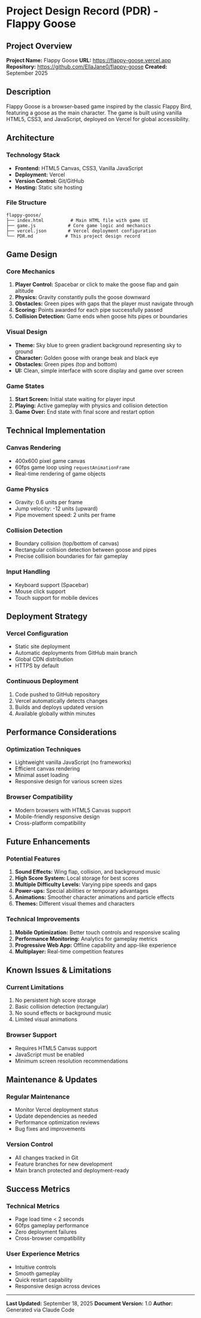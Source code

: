# Project Design Record (PDR) - Flappy Goose

## Project Overview

**Project Name:** Flappy Goose
**URL:** https://flappy-goose.vercel.app
**Repository:** https://github.com/EllaJane0/flappy-goose
**Created:** September 2025

## Description

Flappy Goose is a browser-based game inspired by the classic Flappy Bird, featuring a goose as the main character. The game is built using vanilla HTML5, CSS3, and JavaScript, deployed on Vercel for global accessibility.

## Architecture

### Technology Stack
- **Frontend:** HTML5 Canvas, CSS3, Vanilla JavaScript
- **Deployment:** Vercel
- **Version Control:** Git/GitHub
- **Hosting:** Static site hosting

### File Structure
```
flappy-goose/
├── index.html          # Main HTML file with game UI
├── game.js            # Core game logic and mechanics
├── vercel.json        # Vercel deployment configuration
└── PDR.md            # This project design record
```

## Game Design

### Core Mechanics
1. **Player Control:** Spacebar or click to make the goose flap and gain altitude
2. **Physics:** Gravity constantly pulls the goose downward
3. **Obstacles:** Green pipes with gaps that the player must navigate through
4. **Scoring:** Points awarded for each pipe successfully passed
5. **Collision Detection:** Game ends when goose hits pipes or boundaries

### Visual Design
- **Theme:** Sky blue to green gradient background representing sky to ground
- **Character:** Golden goose with orange beak and black eye
- **Obstacles:** Green pipes (top and bottom)
- **UI:** Clean, simple interface with score display and game over screen

### Game States
1. **Start Screen:** Initial state waiting for player input
2. **Playing:** Active gameplay with physics and collision detection
3. **Game Over:** End state with final score and restart option

## Technical Implementation

### Canvas Rendering
- 400x600 pixel game canvas
- 60fps game loop using `requestAnimationFrame`
- Real-time rendering of game objects

### Game Physics
- Gravity: 0.6 units per frame
- Jump velocity: -12 units (upward)
- Pipe movement speed: 2 units per frame

### Collision Detection
- Boundary collision (top/bottom of canvas)
- Rectangular collision detection between goose and pipes
- Precise collision boundaries for fair gameplay

### Input Handling
- Keyboard support (Spacebar)
- Mouse click support
- Touch support for mobile devices

## Deployment Strategy

### Vercel Configuration
- Static site deployment
- Automatic deployments from GitHub main branch
- Global CDN distribution
- HTTPS by default

### Continuous Deployment
1. Code pushed to GitHub repository
2. Vercel automatically detects changes
3. Builds and deploys updated version
4. Available globally within minutes

## Performance Considerations

### Optimization Techniques
- Lightweight vanilla JavaScript (no frameworks)
- Efficient canvas rendering
- Minimal asset loading
- Responsive design for various screen sizes

### Browser Compatibility
- Modern browsers with HTML5 Canvas support
- Mobile-friendly responsive design
- Cross-platform compatibility

## Future Enhancements

### Potential Features
1. **Sound Effects:** Wing flap, collision, and background music
2. **High Score System:** Local storage for best scores
3. **Multiple Difficulty Levels:** Varying pipe speeds and gaps
4. **Power-ups:** Special abilities or temporary advantages
5. **Animations:** Smoother character animations and particle effects
6. **Themes:** Different visual themes and characters

### Technical Improvements
1. **Mobile Optimization:** Better touch controls and responsive scaling
2. **Performance Monitoring:** Analytics for gameplay metrics
3. **Progressive Web App:** Offline capability and app-like experience
4. **Multiplayer:** Real-time competition features

## Known Issues & Limitations

### Current Limitations
1. No persistent high score storage
2. Basic collision detection (rectangular)
3. No sound effects or background music
4. Limited visual animations

### Browser Support
- Requires HTML5 Canvas support
- JavaScript must be enabled
- Minimum screen resolution recommendations

## Maintenance & Updates

### Regular Maintenance
- Monitor Vercel deployment status
- Update dependencies as needed
- Performance optimization reviews
- Bug fixes and improvements

### Version Control
- All changes tracked in Git
- Feature branches for new development
- Main branch protected and deployment-ready

## Success Metrics

### Technical Metrics
- Page load time < 2 seconds
- 60fps gameplay performance
- Zero deployment failures
- Cross-browser compatibility

### User Experience Metrics
- Intuitive controls
- Smooth gameplay
- Quick restart capability
- Responsive design across devices

---

**Last Updated:** September 18, 2025
**Document Version:** 1.0
**Author:** Generated via Claude Code